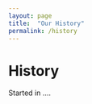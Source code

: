 ```yaml
---
layout: page
title:  "Our History"
permalink: /history
---
```


<h1> History </h1>
Started in ....